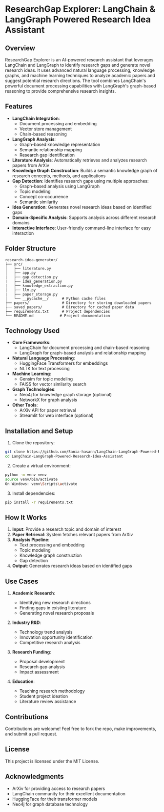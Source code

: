 # ResearchGap Explorer: LangChain & LangGraph Powered Research Idea Assistant

## Overview
ResearchGap Explorer is an AI-powered research assistant that leverages LangChain and LangGraph to identify research gaps and generate novel research ideas. It uses advanced natural language processing, knowledge graphs, and machine learning techniques to analyze academic papers and suggest potential research directions. The tool combines LangChain's powerful document processing capabilities with LangGraph's graph-based reasoning to provide comprehensive research insights.

## Features
- **LangChain Integration**:
  - Document processing and embedding
  - Vector store management
  - Chain-based reasoning
- **LangGraph Analysis**:
  - Graph-based knowledge representation
  - Semantic relationship mapping
  - Research gap identification
- **Literature Analysis**: Automatically retrieves and analyzes research papers from ArXiv
- **Knowledge Graph Construction**: Builds a semantic knowledge graph of research concepts, methods, and applications
- **Gap Detection**: Identifies research gaps using multiple approaches:
  - Graph-based analysis using LangGraph
  - Topic modeling
  - Concept co-occurrence
  - Semantic similarity
- **Idea Generation**: Generates novel research ideas based on identified gaps
- **Domain-Specific Analysis**: Supports analysis across different research domains
- **Interactive Interface**: User-friendly command-line interface for easy interaction

## Folder Structure
```
research-idea-generator/
├── src/
│   ├── literature.py      
│   ├── app.py            
|   ├── gap_detection.py
|   ├── idea_generation.py
|   ├── knowledge_extraction.py
|   ├── llm.py
|   ├── paper_storage.py 
│   └── __pycache__/      # Python cache files
├── papers/               # Directory for storing downloaded papers
├── saved_papers/         # Directory for cached paper data
├── requirements.txt      # Project dependencies
└── README.md            # Project documentation
```

## Technology Used
- **Core Frameworks**:
  - LangChain for document processing and chain-based reasoning
  - LangGraph for graph-based analysis and relationship mapping
- **Natural Language Processing**:
  - HuggingFace Transformers for embeddings
  - NLTK for text processing
- **Machine Learning**:
  - Gensim for topic modeling
  - FAISS for vector similarity search
- **Graph Technologies**:
  - Neo4j for knowledge graph storage (optional)
  - NetworkX for graph analysis
- **Other Tools**:
  - ArXiv API for paper retrieval
  - Streamlit for web interface (optional)

## Installation and Setup

1. Clone the repository:
```bash
git clone https://github.com/Sania-hasann/LangChain-LangGraph-Powered-Research-Idea-Assistant.git
cd LangChain-LangGraph-Powered-Research-Idea-Assistant
```

2. Create a virtual environment:
```bash
python -m venv venv
source venv/bin/activate
On Windows: venv\Scripts\activate
```

3. Install dependencies:
```bash
pip install -r requirements.txt
```

## How It Works

1. **Input**: Provide a research topic and domain of interest
2. **Paper Retrieval**: System fetches relevant papers from ArXiv
3. **Analysis Pipeline**:
   - Text processing and embedding
   - Topic modeling
   - Knowledge graph construction
   - Gap detection
4. **Output**: Generates research ideas based on identified gaps

## Use Cases

1. **Academic Research**:
   - Identifying new research directions
   - Finding gaps in existing literature
   - Generating novel research proposals

2. **Industry R&D**:
   - Technology trend analysis
   - Innovation opportunity identification
   - Competitive research analysis

3. **Research Funding**:
   - Proposal development
   - Research gap analysis
   - Impact assessment

4. **Education**:
   - Teaching research methodology
   - Student project ideation
   - Literature review assistance

## Contributions
Contributions are welcome! Feel free to fork the repo, make improvements, and submit a pull request.

## License
This project is licensed under the MIT License.

## Acknowledgments

- ArXiv for providing access to research papers
- LangChain community for their excellent documentation
- HuggingFace for their transformer models
- Neo4j for graph database technology 
